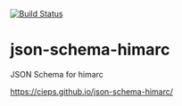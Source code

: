 [![Build Status](https://travis-ci.org/CIEPS/json-schema-himarc.svg?branch=master)](https://travis-ci.org/CIEPS/json-schema-himarc)

# json-schema-himarc
JSON Schema for himarc

https://cieps.github.io/json-schema-himarc/